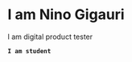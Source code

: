 <!DOCTYPE html>
<html>
  <head>
    
  </head>
  <body>
    <h1>
     I am Nino Gigauri 
    </h1>
    I am digital product tester <B>
      
    I am student 
  </body>
</html>
